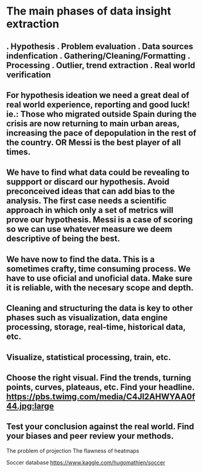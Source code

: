 # The main phases of data insight extraction
. Hypothesis
. Problem evaluation
. Data sources indenfication
. Gathering/Cleaning/Formatting
. Processing
. Outlier, trend extraction
. Real world verification
-------
For hypothesis ideation we need a great deal of real world experience, reporting and good luck!
ie.: Those who migrated outside Spain during the crisis are now returning to main urban areas, increasing the pace of depopulation in the rest of the country.
OR
Messi is the best player of all times.
-------
We have to find what data could be revealing to suppport or discard our hypothesis. Avoid preconceived ideas that can add bias to the analysis. The first case needs a scientific approach in which only a set of metrics will prove our hypothesis. Messi is a case of scoring so we can use whatever measure we deem descriptive of being the best. 
--------
We have now to find the data. This is a sometimes crafty, time consuming process. We have to use oficial and unoficial data. Make sure it is reliable, with the necesary scope and depth.
--------
Cleaning and structuring the data is key to other phases such as visualization, data engine processing, storage, real-time, historical data, etc.
--------
Visualize, statistical processing, train, etc.
--------
Choose the right visual. Find the trends, turning points, curves, plateaus, etc. Find your headline.
https://pbs.twimg.com/media/C4Jl2AHWYAA0f44.jpg:large
--------
Test your conclusion against the real world. Find your biases and  peer review your methods.
--------


The problem of projection
The flawness of heatmaps

Soccer database
 https://www.kaggle.com/hugomathien/soccer
